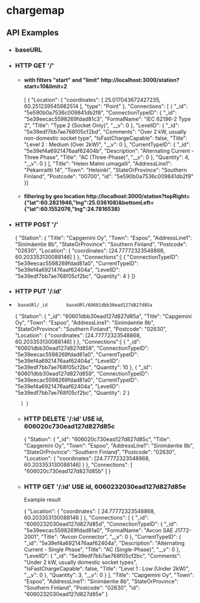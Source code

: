 # chargemap

## API Examples
* ### baseURL 
* ### HTTP GET   '/'
  * #### with filters "start" and "limit"  http://localhost:3000/station?start=10&limit=2
      

      [
       {
        "Location": {
            "coordinates": [
                25.017043672427235,
                60.251239545982514
            ],
            "type": "Point"
        },
        "Connections": [
            {
                "_id": "5e590b0a7536c009841db2f8",
                "ConnectionTypeID": {
                    "_id": "5e39eecac5598269fdad81c3",
                    "FormalName": "IEC 62196-2 Type 2",
                    "Title": "Type 2 (Socket Only)",
                    "__v": 0
                },
                "LevelID": {
                    "_id": "5e39edf7bb7ae768f05cf2bd",
                    "Comments": "Over 2 kW, usually non-domestic socket type",
                    "IsFastChargeCapable": false,
                    "Title": "Level 2 : Medium (Over 2kW)",
                    "__v": 0
                },
                "CurrentTypeID": {
                    "_id": "5e39ef4a6921476aaf62404b",
                    "Description": "Alternating Current - Three Phase",
                    "Title": "AC (Three-Phase)",
                    "__v": 0
                },
                "Quantity": 4,
                "__v": 0
            }
        ],
        "Title": "Helen Malmi uimagalli",
        "AddressLine1": "Pekanraitti 14",
        "Town": "Helsinki",
        "StateOrProvince": "Southern Finland",
        "Postcode": "00700",
        "id": "5e590b0a7536c009841db2f9"
      }] 

  *  #### filtering by geo location   http://localhost:3000/station?topRight={"lat":60.2821946,"lng":25.036108}&bottomLeft={"lat":60.1552076,"lng":24.7816538}
  
* ### HTTP POST    '/' 
  
     {
     "Station": {
        "Title": "Capgemini Oy",
        "Town": "Espoo",
        "AddressLine1": "Sinimäentie 8b",
        "StateOrProvince": "Southern Finland",
        "Postcode": "02630",
        "Location": {
        "coordinates": [24.77772323548868, 60.203353130088146]
        }
      },
     "Connections":[
        {
        "ConnectionTypeID": "5e39eecac5598269fdad81a0",
        "CurrentTypeID": "5e39ef4a6921476aaf62404a",
        "LevelID": "5e39edf7bb7ae768f05cf2bc",
        "Quantity": 4
        }
      ]} 

* ### HTTP PUT      '/:id'  
*      baseURl/_id       baseURl/60601dbb30ead127d827d85a 
         
    {
     "Station": {
        "_id": "60601dbb30ead127d827d85a",
        "Title": "Capgemini Oy",
        "Town": "Espoo",
        "AddressLine1": "Sinimäentie 8b",
        "StateOrProvince": "Southern Finland",
        "Postcode": "02630",
        "Location": {
        "coordinates": [24.77772323548868, 60.203353130088146]
        }
    },
    "Connections":[
      {
        "_id": "60601dbb30ead127d827d858",
        "ConnectionTypeID": "5e39eecac5598269fdad81a0",
        "CurrentTypeID": "5e39ef4a6921476aaf62404a",
        "LevelID": "5e39edf7bb7ae768f05cf2bc",
        "Quantity": 10
     },
       {
        "_id": "60601dbb30ead127d827d859",
        "ConnectionTypeID": "5e39eecac5598269fdad81a0",
        "CurrentTypeID": "5e39ef4a6921476aaf62404a",
        "LevelID": "5e39edf7bb7ae768f05cf2bc",
        "Quantity": 2
      }

        ] }

  * ### HTTP DELETE      '/:id'    USE id,   606020c730ead127d827d85c

    {
        "Station": {
        "_id": "606020c730ead127d827d85c",
        "Title": "Capgemini Oy",
        "Town": "Espoo",
        "AddressLine1": "Sinimäentie 8b",
        "StateOrProvince": "Southern Finland",
        "Postcode": "02630",
        "Location": {
        "coordinates": [24.77772323548868, 60.203353130088146]
        }
       },
       "Connections": [
        "606020c730ead127d827d85b"
       ] }


  * ### HTTP GET '/:id'    USE id,   6060232030ead127d827d85e

      Example result

       {
       "Location": {
        "coordinates": [
            24.77772323548868,
            60.203353130088146
        ]
      },
      "Connections": [
        {
            "_id": "6060232030ead127d827d85d",
            "ConnectionTypeID": {
                "_id": "5e39eecac5598269fdad81a0",
                "FormalName": "Avcon SAE J1772-2001",
                "Title": "Avcon Connector",
                "__v": 0
            },
            "CurrentTypeID": {
                "_id": "5e39ef4a6921476aaf62404a",
                "Description": "Alternating Current - Single Phase",
                "Title": "AC (Single-Phase)",
                "__v": 0
            },
            "LevelID": {
                "_id": "5e39edf7bb7ae768f05cf2bc",
                "Comments": "Under 2 kW, usually domestic socket types",
                "IsFastChargeCapable": false,
                "Title": "Level 1 : Low (Under 2kW)",
                "__v": 0
            },
            "Quantity": 3,
            "__v": 0
        }
       ],
        "Title": "Capgemini Oy",
       "Town": "Espoo",
       "AddressLine1": "Sinimäentie 8b",
       "StateOrProvince": "Southern Finland",
      "Postcode": "02630",
      "id": "6060232030ead127d827d85e" 
       } 




